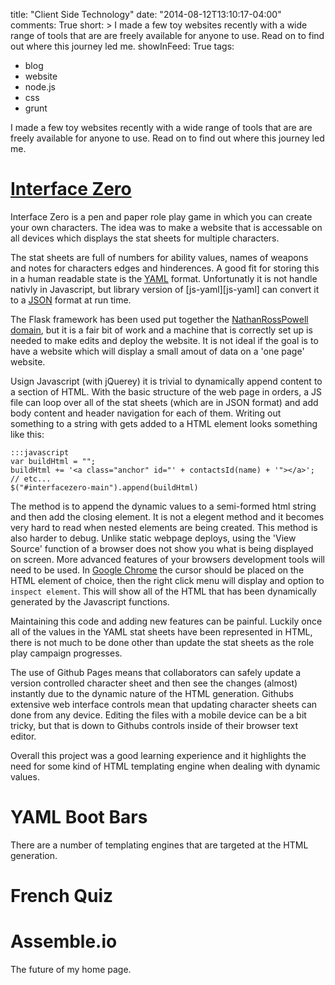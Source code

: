 title: "Client Side Technology"
date: "2014-08-12T13:10:17-04:00"
comments: True
short: >
    I made a few toy websites recently with a wide range of tools that are are freely available for anyone to use.
    Read on to find out where this journey led me.
showInFeed: True
tags:
- blog
- website
- node.js
- css
- grunt

I made a few toy websites recently with a wide range of tools that are are freely available for anyone to use.
Read on to find out where this journey led me.


[Interface Zero][interfacezero]
===============================

Interface Zero is a pen and paper role play game in which you can create your own characters.
The idea was to make a website that is accessable on all devices which displays the stat sheets for multiple characters.

The stat sheets are full of numbers for ability values, names of weapons and notes for characters edges and hinderences.
A good fit for storing this in a human readable state is the [YAML][yaml] format.
Unfortunatly it is not handle nativly in Javascript, but library version of [js-yaml][js-yaml] can convert it to a [JSON][json] format at run time. 

The Flask framework has been used put together the [NathanRossPowell domain][nrp], but it is a fair bit of work and a machine that is correctly set up is needed to make edits and deploy the website. 
It is not ideal if the goal is to have a website which will display a small amout of data on a 'one page' website.

Usign Javascript (with jQuerey) it is trivial to dynamically append content to a section of HTML.
With the basic structure of the web page in orders, a JS file can loop over all of the stat sheets (which are in JSON format) and add body content and header navigation for each of them.
Writing out something to a string with gets added to a HTML element looks something like this:

    :::javascript
    var buildHtml = "";
    buildHtml += '<a class="anchor" id="' + contactsId(name) + '"></a>';
    // etc...
    $("#interfacezero-main").append(buildHtml)

The method is to append the dynamic values to a semi-formed html string and then add the closing element.
It is not a elegent method and it becomes very hard to read when nested elements are being created.
This method is also harder to debug.
Unlike static webpage deploys, using the 'View Source' function of a browser does not show you what is being displayed on screen.
More advanced features of your browsers development tools will need to be used.
In [Google Chrome][chrome] the cursor should be placed on the HTML element of choice, then the right click menu will display and option to `inspect element`.
This will show all of the HTML that has been dynamically generated by the Javascript functions.

Maintaining this code and adding new features can be painful.
Luckily once all of the values in the YAML stat sheets have been represented in HTML, there is not much to be done other than update the stat sheets as the role play campaign progresses.

The use of Github Pages means that collaborators can safely update a version controlled character sheet and then see the changes (almost) instantly due to the dynamic nature of the HTML generation.
Githubs extensive web interface controls mean that updating character sheets can done from any device.
Editing the files with a mobile device can be a bit tricky, but that is down to Githubs controls inside of their browser text editor.

Overall this project was a good learning experience and it highlights the need for some kind of HTML templating engine when dealing with dynamic values.

YAML Boot Bars
==============

There are a number of templating engines that are targeted at the HTML generation.


French Quiz
===========



Assemble.io
===========

The future of my home page.

[interfacezero]: http://nathanrosspowell.com/code/interface-zero/ "Interface Zero code page"
[nrp]: http://nathanrosspowell.com "My home page"
[yaml]: http://yaml.org "YAML file format"
[jsyaml]: https://github.com/nodeca/js-yaml "JS-YAML - YAML 1.2 parser and serializer for JavaScript"
[json]: http://json.org/ "JSON (JavaScript Object Notation) is a lightweight data-interchange format"
[chrome]: https://www.google.com/chrome/browser "Google Chrome web browser"
